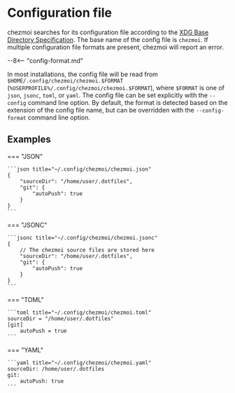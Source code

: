 # Configuration file

chezmoi searches for its configuration file according to the [XDG Base Directory
Specification][xdg]. The base name of the config file is `chezmoi`. If multiple
configuration file formats are present, chezmoi will report an error.

--8<-- "config-format.md"

In most installations, the config file will be read from
`$HOME/.config/chezmoi/chezmoi.$FORMAT`
(`%USERPROFILE%/.config/chezmoi/chezmoi.$FORMAT`), where `$FORMAT` is one of
`json`, `jsonc`, `toml`, or `yaml`. The config file can be set explicitly with
the `--config` command line option. By default, the format is detected based on
the extension of the config file name, but can be overridden with the
`--config-format` command line option.

## Examples

=== "JSON"

    ```json title="~/.config/chezmoi/chezmoi.json"
    {
        "sourceDir": "/home/user/.dotfiles",
        "git": {
            "autoPush": true
        }
    }
    ```

=== "JSONC"

    ```jsonc title="~/.config/chezmoi/chezmoi.jsonc"
    {
        // The chezmoi source files are stored here
        "sourceDir": "/home/user/.dotfiles",
        "git": {
            "autoPush": true
        }
    }
    ```

=== "TOML"

    ```toml title="~/.config/chezmoi/chezmoi.toml"
    sourceDir = "/home/user/.dotfiles"
    [git]
        autoPush = true
    ```

=== "YAML"

    ```yaml title="~/.config/chezmoi/chezmoi.yaml"
    sourceDir: /home/user/.dotfiles
    git:
        autoPush: true
    ```

[xdg]: https://standards.freedesktop.org/basedir-spec/basedir-spec-latest.html
[json]: https://www.json.org/json-en.html
[toml]: https://github.com/toml-lang/toml
[yaml]: https://yaml.org/
